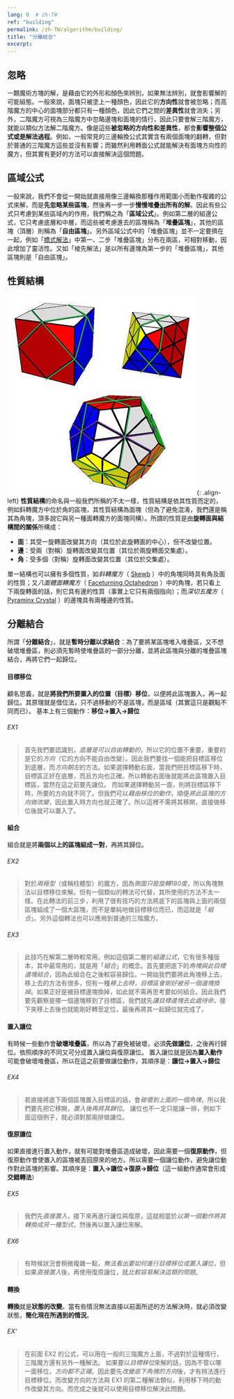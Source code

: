 ```yaml
---
lang: 0  # zh-TW
ref: "building"
permalink: /zh-TW/algorithm/building/
title: "分離結合"
excerpt: 
---
```


## 忽略

一顆魔術方塊的解，是藉由它的外形和顏色來辨別，如果無法辨別，就會影響解的可能組態。一般來說，面塊只被塗上一種顏色，因此它的**方向性**就會被忽略；而高階魔方的中心的面塊部分都只有一種顏色，因此它們之間的**差異性**就會消失；另外，二階魔方可視為三階魔方中忽略邊塊和面塊的情行，因此只要會解三階魔方，就能以類似方法解二階魔方。像是這些**被忽略的方向性和差異性**，都會**影響整個公式或是解法過程**。例如，一般常見的三邊輪換公式其實含有兩個面塊的翻轉，但對於普通的三階魔方這些並沒有影響；而雖然利用轉面公式就能解決有面塊方向性的魔方，但其實有更好的方法可以直接解決這個問題。

## 區域公式

一般來說，我們不會從一開始就直接用像三邊輪換那種作用範圍小而動作複雜的公式來解，而是**先忽略某些區塊**，然後再一步一步**慢慢堆疊出所有的解**。因此有些公式只考慮到某些區域內的作用，我們稱之為「**區域公式**」。例如第二層的組邊公式，它只考慮底層和中層，而這些被考慮進去的區塊稱為「**堆疊區塊**」，其他的區塊（頂層）則稱為「**自由區塊**」。另外區域公式中的「堆疊區塊」並不一定要擠在一起，例如「[橋式解法](http://grrroux.free.fr/method/Intro.html)」中第一、二步「堆疊區塊」分布在兩區，可相對移動，因此增加了靈活性。又如「棱先解法」是以所有邊塊為第一步的「堆疊區塊」，其他區塊則是「自由區塊」。

## 性質結構

![virtual block](/assets/images/virtual_block.jpg){: .align-left}
**性質結構**的命名與一般我們所稱的不太一樣，性質結構是依其性質而定的，例如鈄轉魔方中位於角的區塊，其性質結構為面塊（但為了避免混淆，我們還是稱其為角塊，頂多說它與另一種面轉魔方的面塊同構）。所謂的性質是由**旋轉面與結構間的關係**所構成：
- **面**：其受一旋轉面改變其方向（其位於此旋轉面的中心），但不改變位置。
- **邊**：受兩（對稱）旋轉面改變其位置（其位於兩旋轉面交集處）。
- **角**：受多個（對稱）旋轉面改變其位置（其位於交集處）。

單一結構也可以擁有多個性質，如*鈄轉魔方*（ [Skewb](http://twistypuzzles.com/cgi-bin/puzzle.cgi?pkey=621) ）中的角塊同時具有角及面的性質；又*八面體面轉魔方*（ [Faceturning Octahedron](http://twistypuzzles.com/cgi-bin/puzzle.cgi?pkey=1663) ）中的角塊，若只看上下兩旋轉面的話，則它具有邊的性質（事實上它只有兩個指向）；而*深切五魔方*（ [Pyraminx Crystal](http://twistypuzzles.com/cgi-bin/puzzle.cgi?pkey=652) ）的邊塊具有兩種邊的性質。

## 分離結合
所謂「**分離結合**」，就是**暫時分離以求結合**：為了要將某區塊堆入堆疊區，又不想破壞堆疊區，則必須先暫時使堆疊區的一部分分離，並將此區塊與分離的堆疊區塊結合，再將它們一起歸位。

#### 目標移位
顧名思義，就是**將我們所要置入的位置（目標）移位**，以便將此區塊置入，再一起歸位。其原理就是借位法，只不過移動的不是區塊，而是區域（其實這只是觀點不同而已）。
基本上有三個動作：**移位→置入→歸位**
###### EX1
> 首先我們要認識到，*底層是可以自由轉動的*，所以它的位置不重要，重要的是它的*方向*（它的方向不能自由改變）。因此我們要找一個能把目標區移位到底層，而*方向朝左*的方法。如果選擇轉動右面，當我們把目標區移下時，目標區正好在底層，而且方向也正確。所以轉動右面後就能將此區塊置入目標區，當然在這之前要先讓位。
> 而如果選擇轉動另一面，則將目標區移下時，所要的方向就不同了。但我們可以*藉由移位的動作*，順便*將此區塊的方向做改變*，因此置入時方向也就正確了。所以這裡不需將其移開，直接做移位後就可以置入了。

#### 組合
組合就是將**兩個以上的區塊組成一對**，再將其歸位。
###### EX2
> 對於*兩極型*（或稱柱體型）的魔方，因為*側面只能旋轉180度*，所以角塊無法以目標移位來解。但有一個類似的轉法可代替，其所使用的方法不太一樣。在此轉法的前三步，利用了很有技巧的方法將底下的區塊與上面的兩個區塊組成了一個大區塊，而不是單純地做目標移位而已，而這就是「*組合*」。另外這個轉法也可以應用到普通的三階魔方。
###### EX3
> 此技巧在解第二層時較常用。例如這個第二層的*組邊公式*，它有很多種版本，其中最常用的，就是用「*組合*」的概念。首先要把底下的*角塊與此目標邊塊結合*，因為此組合在之後較容易歸位。一開始我們要將此角塊移上去，移上去的方法有很多，但有一種*移上去時，目標區會剛好被另一個邊塊換掉*。如果正好是被目標邊塊換掉，如此就不需再思考要如何組合。因此我們要先觀察是哪一個邊塊移到了目標區，我們就先*讓目標邊塊去此處待命*，接下來移上去後也就能剛好轉至定位，最後再將其一起歸位就完成了。

#### 置入讓位
有時候一些動作會**破壞堆疊區**，所以為了避免被破壞，必須**先做讓位**，之後再行歸位。依照順序的不同又可分成置入讓位與復原讓位。
置入讓位就是因為**置入動作**可能會破壞堆疊區，所以在這之前要做讓位動作，其順序是：**讓位→置入→歸位**
###### EX4
> 若直接將底下兩個區塊置入目標區的話，會*破壞到上面的一個角塊*，所以我們要先把它移開，*置入後再將其歸位*。
> 讓位也不一定只能讓一排，例如下面這個例子，就必須對那兩排做讓位。

#### 復原讓位
如果直接進行置入動作，就有可能對堆疊區造成破壞，因此需要一個**復原動作**，但復原動作會使置入的區塊被丟回原來的地方。所以需要一個讓位動作，避免讓位動作對此區塊的影響。其順序是：**置入→讓位→復原→歸位**（這一組動作通常會形成**交錯轉法**）
###### EX5
> 我們先*直接置入*，接下來再進行讓位與復原，這就相當於*以第一個動作將其轉換成另一種型式*，然後再以置入讓位來解。
###### EX6
> 有時候狀況會稍微複雜一點，*無法看出要如何進行目標移位或置入讓位*，但如果*直接置入*後，再使用復原讓位，就*比較容易解決這類的問題*。

#### 轉換
**轉換**就是**狀態的改變**。當有些情況無法直接以前面所述的方法解決時，就必須改變狀態，**簡化現在所遇到的情況**。
###### EX'
> 在前面 EX2 的公式，可以用在一般的三階魔方上面，不過對於這種情行，三階魔方還有另外一種解法。
> 如果要以*目標移位*來解的話，因為不管以哪一面移位，*方向都不正確*。因此要先*改變底下角塊的方向*後，才有辨法進行目標移位。而改變方向的方法與 EX1 的第二種解法類似，利用移下時的動作改變其方向。而完成之後就可以使用目標移位解決此問題。
